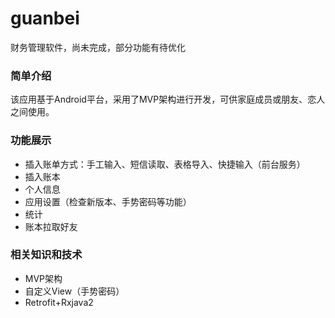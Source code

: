 # guanbei
 财务管理软件，尚未完成，部分功能有待优化
 
### 简单介绍
该应用基于Android平台，采用了MVP架构进行开发，可供家庭成员或朋友、恋人之间使用。
### 功能展示
- 插入账单方式：手工输入、短信读取、表格导入、快捷输入（前台服务）
- 插入账本
- 个人信息
- 应用设置（检查新版本、手势密码等功能）
- 统计
- 账本拉取好友

### 相关知识和技术
- MVP架构
- 自定义View（手势密码）
- Retrofit+Rxjava2